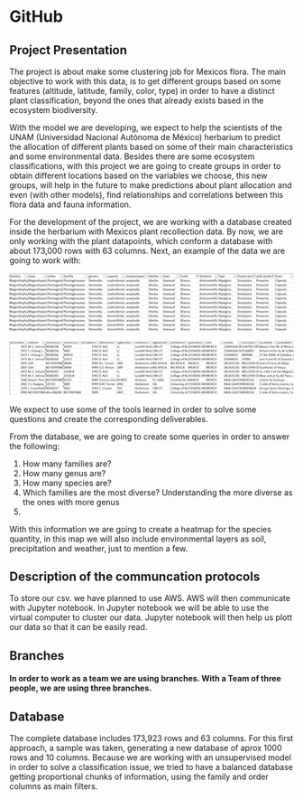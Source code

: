 # GitHub


## Project Presentation

The project is about make some clustering job for Mexicos flora. The main objective to work with this data, is to get different groups based on some features (altitude, latitude, family, color, type) in order to have a distinct plant classification, beyond the ones that already exists based in the ecosystem biodiversity.

With the model we are developing, we expect to help the scientists of the UNAM (Universidad Nacional Autónoma de México) herbarium to predict the allocation of different plants based on some of their main characteristics and some environmental data. Besides there are some ecosystem classifications, with this project we are going to create groups in order to obtain different locations based on the variables we choose, this new groups, will help in the future to make predictions about plant allocation and even (with other models), find relationships and correlations between this flora data and fauna information.

For the development of the project, we are working with a database created inside the herbarium with Mexicos plant recollection data. By now, we are only working with the plant datapoints, which conform a database with about 173,000 rows with 63 columns. Next, an example of the data we are going to work with:

![image](Resources/Imagen1.jpg)

![image](Resources/Imagen2.jpg)

We expect to use some of the tools learned in order to solve some questions and create the corresponding deliverables.

From the database, we are going to create some queries in order to answer the following:

1.	How many families are?
2.	How many genus are?
3.	How many species are?
4.	Which families are the most diverse? Understanding the more diverse as the ones with more genus
5.	
With this information we are going to create a heatmap for the species quantity, in this map we will also include environmental layers as soil, precipitation and weather, just to mention a few. 

## Description of the communcation protocols

To store our csv. we have planned to use AWS. 
AWS will then communicate with Jupyter notebook. 
In Jupyter notebook we will be able to use the virtual computer to cluster our data. 
Jupyter notebook will then help us plott our data so that it can be easily read. 

## Branches 
#### In order to work as a team we are using branches. With a Team of three people, we are using three branches. 


## Database 

The complete database includes 173,923 rows and 63 columns. For this first approach, a sample was taken, generating a new database of aprox 1000 rows and 10 columns. Because we are working with an unsupervised model in order to solve a classification issue, we tried to have a balanced database getting proportional chunks of information, using the family and order columns as main filters.
